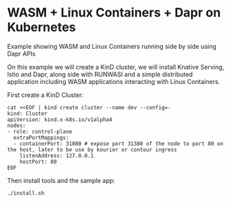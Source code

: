 # WASM + Linux Containers + Dapr on Kubernetes
Example showing WASM and Linux Containers running side by side using Dapr APIs

On this example we will create a KinD cluster, we will install Knative Serving, Istio and Dapr, along side with RUNWASI and a simple distributed application including WASM applications interacting with Linux Containers. 


First create a KinD Cluster: 

```
cat <<EOF | kind create cluster --name dev --config=-
kind: Cluster
apiVersion: kind.x-k8s.io/v1alpha4
nodes:
- role: control-plane
  extraPortMappings:
  - containerPort: 31080 # expose port 31380 of the node to port 80 on the host, later to be use by kourier or contour ingress
    listenAddress: 127.0.0.1
    hostPort: 80
EOF
```

Then install tools and the sample app:

```
./install.sh
```
